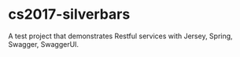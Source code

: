 # cs2017-silverbars
A test project that demonstrates Restful services with Jersey, Spring, Swagger, SwaggerUI.
